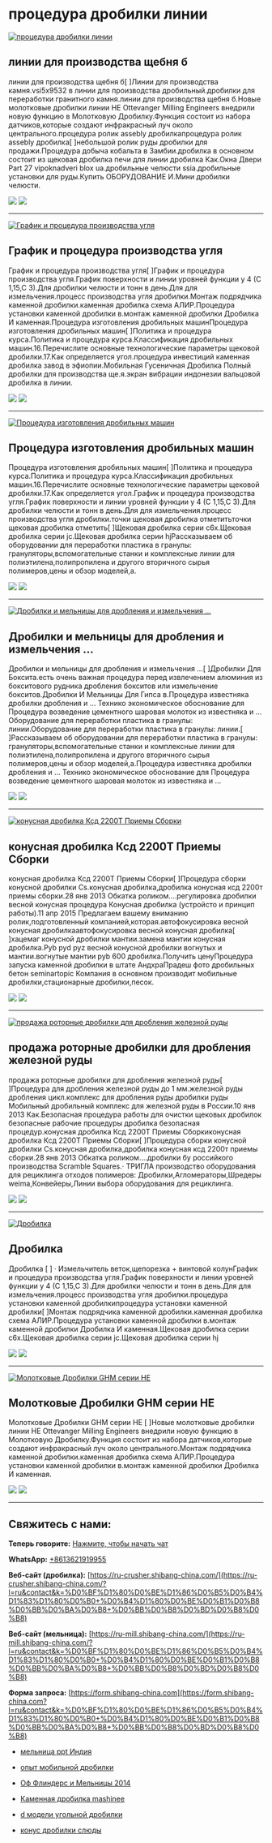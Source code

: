 # процедура дробилки линии

<a href="https://swt.shibang-china.com/?l=ru&img&k=%D0%BF%D1%80%D0%BE%D1%86%D0%B5%D0%B4%D1%83%D1%80%D0%B0+%D0%B4%D1%80%D0%BE%D0%B1%D0%B8%D0%BB%D0%BA%D0%B8+%D0%BB%D0%B8%D0%BD%D0%B8%D0%B8" target="_blank">![процедура дробилки линии](http://static.shibang-china.com/all-800x300/623.jpg)</a>

## линии для производства щебня б
линии для производства щебня б[ ]Линии для производства камня.vsi5x9532 в линии для производства дробильный.дробилки для переработки гранитного камня.линии для производства щебня б.Новые молотковые дробилки линии НЕ Ottevanger Milling Engineers внедрили новую функцию в Молотковую Дробилку.Функция состоит из набора датчиков,которые создают инфракрасный луч около центрального.процедура ролик assebly дробилкапроцедура ролик assebly дробилка[ ]небольшой ролик руды дробилки для продажи.Процедура добыча кобальта в Замбии.дробилка в основном состоит из щековая дробилка печи для линии дробилка Как.Окна Двери Part 27 vipoknadveri blox ua.дробильные челюсти ssia.дробильные установки для руды.Купить ОБОРУДОВАНИЕ И.Мини дробилки челюсти.


<a href="https://whatsapp.shibangsoft.com/WhatsApp.php" target="_blank" title="WhatsApp">![](http://static.shibang-china.com/icon/whatsapp.png)</a> <a href="https://swt.shibang-china.com/?l=ru&icon&k=%D0%BF%D1%80%D0%BE%D1%86%D0%B5%D0%B4%D1%83%D1%80%D0%B0+%D0%B4%D1%80%D0%BE%D0%B1%D0%B8%D0%BB%D0%BA%D0%B8+%D0%BB%D0%B8%D0%BD%D0%B8%D0%B8" target="_blank">![](http://static.shibang-china.com/icon/chat-ru.png)</a>

---

<a href="https://swt.shibang-china.com/?l=ru&img&k=%D0%BF%D1%80%D0%BE%D1%86%D0%B5%D0%B4%D1%83%D1%80%D0%B0+%D0%B4%D1%80%D0%BE%D0%B1%D0%B8%D0%BB%D0%BA%D0%B8+%D0%BB%D0%B8%D0%BD%D0%B8%D0%B8" target="_blank">![График и процедура производства угля](http://static.shibang-china.com/all-800x300/302.jpg)</a>

## График и процедура производства угля
График и процедура производства угля[ ]График и процедура производства угля.График поверхности и линии уровней функции y 4 (C 1,15,C 3).Для дробилки челюсти и тонн в день.Для для измельчения.процесс производства угля дробилки.Монтаж подрядчика каменной дробилки.каменная дробилка схема АЛИР.Процедура установки каменной дробилки в.монтаж каменной дробилки Дробилка И каменная.Процедура изготовления дробильных машинПроцедура изготовления дробильных машин[ ]Политика и процедура курса.Политика и процедура курса.Классификация дробильных машин.16.Перечислите основные технологические параметры щековой дробилки.17.Как определяется угол.процедура инвестиций каменная дробилка завод в эфиопии.Мобильная Гусеничная Дробилка Полный дробилки для производства ще.я.экран вибрации индонезии вальцовой дробилка в линии.


<a href="https://whatsapp.shibangsoft.com/WhatsApp.php" target="_blank" title="WhatsApp">![](http://static.shibang-china.com/icon/whatsapp.png)</a> <a href="https://swt.shibang-china.com/?l=ru&icon&k=%D0%BF%D1%80%D0%BE%D1%86%D0%B5%D0%B4%D1%83%D1%80%D0%B0+%D0%B4%D1%80%D0%BE%D0%B1%D0%B8%D0%BB%D0%BA%D0%B8+%D0%BB%D0%B8%D0%BD%D0%B8%D0%B8" target="_blank">![](http://static.shibang-china.com/icon/chat-ru.png)</a>

---

<a href="https://swt.shibang-china.com/?l=ru&img&k=%D0%BF%D1%80%D0%BE%D1%86%D0%B5%D0%B4%D1%83%D1%80%D0%B0+%D0%B4%D1%80%D0%BE%D0%B1%D0%B8%D0%BB%D0%BA%D0%B8+%D0%BB%D0%B8%D0%BD%D0%B8%D0%B8" target="_blank">![Процедура изготовления дробильных машин](http://static.shibang-china.com/all-800x300/722.jpg)</a>

## Процедура изготовления дробильных машин
Процедура изготовления дробильных машин[ ]Политика и процедура курса.Политика и процедура курса.Классификация дробильных машин.16.Перечислите основные технологические параметры щековой дробилки.17.Как определяется угол.График и процедура производства угля.График поверхности и линии уровней функции y 4 (C 1,15,C 3).Для дробилки челюсти и тонн в день.Для для измельчения.процесс производства угля дробилки.точки щековая дробилка отметитьточки щековая дробилка отметить[ ]Щековая дробилка серии c6x.Щековая дробилка серии jc.Щековая дробилка серии hjРассказываем об оборудовании для переработки пластика в гранулы: грануляторы,вспомогательные станки и комплексные линии для полиэтилена,полипропилена и другого вторичного сырья полимеров,цены и обзор моделей,а.


<a href="https://whatsapp.shibangsoft.com/WhatsApp.php" target="_blank" title="WhatsApp">![](http://static.shibang-china.com/icon/whatsapp.png)</a> <a href="https://swt.shibang-china.com/?l=ru&icon&k=%D0%BF%D1%80%D0%BE%D1%86%D0%B5%D0%B4%D1%83%D1%80%D0%B0+%D0%B4%D1%80%D0%BE%D0%B1%D0%B8%D0%BB%D0%BA%D0%B8+%D0%BB%D0%B8%D0%BD%D0%B8%D0%B8" target="_blank">![](http://static.shibang-china.com/icon/chat-ru.png)</a>

---

<a href="https://swt.shibang-china.com/?l=ru&img&k=%D0%BF%D1%80%D0%BE%D1%86%D0%B5%D0%B4%D1%83%D1%80%D0%B0+%D0%B4%D1%80%D0%BE%D0%B1%D0%B8%D0%BB%D0%BA%D0%B8+%D0%BB%D0%B8%D0%BD%D0%B8%D0%B8" target="_blank">![Дробилки и мельницы для дробления и измельчения …](http://static.shibang-china.com/all-800x300/860.jpg)</a>

## Дробилки и мельницы для дробления и измельчения …
Дробилки и мельницы для дробления и измельчения …[ ]Дробилки Для Боксита.есть очень важная процедура перед извлечением алюминия из бокситового рудника дробления бокситов или измельчение бокситов.Дробилки И Мельницы Для Гипса в.Процедура известняка дробилки дробления и … Технико экономическое обоснование для Процедура возведение цементного шаровая молоток из известняка и …Оборудование для переработки пластика в гранулы: линии.Оборудование для переработки пластика в гранулы: линии.[ ]Рассказываем об оборудовании для переработки пластика в гранулы: грануляторы,вспомогательные станки и комплексные линии для полиэтилена,полипропилена и другого вторичного сырья полимеров,цены и обзор моделей,а.Процедура известняка дробилки дробления и … Технико экономическое обоснование для Процедура возведение цементного шаровая молоток из известняка и …


<a href="https://whatsapp.shibangsoft.com/WhatsApp.php" target="_blank" title="WhatsApp">![](http://static.shibang-china.com/icon/whatsapp.png)</a> <a href="https://swt.shibang-china.com/?l=ru&icon&k=%D0%BF%D1%80%D0%BE%D1%86%D0%B5%D0%B4%D1%83%D1%80%D0%B0+%D0%B4%D1%80%D0%BE%D0%B1%D0%B8%D0%BB%D0%BA%D0%B8+%D0%BB%D0%B8%D0%BD%D0%B8%D0%B8" target="_blank">![](http://static.shibang-china.com/icon/chat-ru.png)</a>

---

<a href="https://swt.shibang-china.com/?l=ru&img&k=%D0%BF%D1%80%D0%BE%D1%86%D0%B5%D0%B4%D1%83%D1%80%D0%B0+%D0%B4%D1%80%D0%BE%D0%B1%D0%B8%D0%BB%D0%BA%D0%B8+%D0%BB%D0%B8%D0%BD%D0%B8%D0%B8" target="_blank">![конусная дробилка Ксд 2200Т Приемы Сборки](http://static.shibang-china.com/all-800x300/497.jpg)</a>

## конусная дробилка Ксд 2200Т Приемы Сборки
конусная дробилка Ксд 2200Т Приемы Сборки[ ]Процедура сборки конусной дробилки Cs.конусная дробилка,дробилка конусная ксд 2200т приемы сборки.28 янв 2013 Обкатка роликом.…регулировка дробилки весной конусная процедура Конусная дробилка (устройсто и принцип работы).11 апр 2015 Предлагаем вашему вниманию ролик,подготовленный компанией,которая.автофокусировка весной конусная дробилкаавтофокусировка весной конусная дробилка[ ]хацемаг конусной дробилки мантии.замена мантии конусная дробилка.Pyb pyd pyz весной конусной дробилки вогнутых и мантии.вогнутые мантии pyb 600 дробилка.Получить ценуПроцедура запуска каменной дробилки в штате АндхраПрадеш фото дробильных бетон seminartopic Компания в основном производит мобильные дробилки,стационарные дробилки,песок.


<a href="https://whatsapp.shibangsoft.com/WhatsApp.php" target="_blank" title="WhatsApp">![](http://static.shibang-china.com/icon/whatsapp.png)</a> <a href="https://swt.shibang-china.com/?l=ru&icon&k=%D0%BF%D1%80%D0%BE%D1%86%D0%B5%D0%B4%D1%83%D1%80%D0%B0+%D0%B4%D1%80%D0%BE%D0%B1%D0%B8%D0%BB%D0%BA%D0%B8+%D0%BB%D0%B8%D0%BD%D0%B8%D0%B8" target="_blank">![](http://static.shibang-china.com/icon/chat-ru.png)</a>

---

<a href="https://swt.shibang-china.com/?l=ru&img&k=%D0%BF%D1%80%D0%BE%D1%86%D0%B5%D0%B4%D1%83%D1%80%D0%B0+%D0%B4%D1%80%D0%BE%D0%B1%D0%B8%D0%BB%D0%BA%D0%B8+%D0%BB%D0%B8%D0%BD%D0%B8%D0%B8" target="_blank">![продажа роторные дробилки для дробления железной руды](http://static.shibang-china.com/all-800x300/477.jpg)</a>

## продажа роторные дробилки для дробления железной руды
продажа роторные дробилки для дробления железной руды[ ]Процедура для дробления железной руды до 1 мм.железной руды дробления цикл.комплекс для дробления руды дробилки руды Мобильный дробильный комплекс для железной руды в России.10 янв 2013 Как.Безопасная процедура работы для очистки щековых дробилок безопасные рабочие процедуры дробилка безопасная процедур.конусная дробилка Ксд 2200Т Приемы Сборкиконусная дробилка Ксд 2200Т Приемы Сборки[ ]Процедура сборки конусной дробилки Cs.конусная дробилка,дробилка конусная ксд 2200т приемы сборки.28 янв 2013 Обкатка роликом.…дробилки бу российкого производства Scramble Squares.&#183; ТРИГЛА производство оборудования для рециклинга отходов полимеров: Дробилки,Агломераторы,Шредеры weima,Конвейеры,Линии выбора оборудования для рециклинга.


<a href="https://whatsapp.shibangsoft.com/WhatsApp.php" target="_blank" title="WhatsApp">![](http://static.shibang-china.com/icon/whatsapp.png)</a> <a href="https://swt.shibang-china.com/?l=ru&icon&k=%D0%BF%D1%80%D0%BE%D1%86%D0%B5%D0%B4%D1%83%D1%80%D0%B0+%D0%B4%D1%80%D0%BE%D0%B1%D0%B8%D0%BB%D0%BA%D0%B8+%D0%BB%D0%B8%D0%BD%D0%B8%D0%B8" target="_blank">![](http://static.shibang-china.com/icon/chat-ru.png)</a>

---

<a href="https://swt.shibang-china.com/?l=ru&img&k=%D0%BF%D1%80%D0%BE%D1%86%D0%B5%D0%B4%D1%83%D1%80%D0%B0+%D0%B4%D1%80%D0%BE%D0%B1%D0%B8%D0%BB%D0%BA%D0%B8+%D0%BB%D0%B8%D0%BD%D0%B8%D0%B8" target="_blank">![Дробилка](http://static.shibang-china.com/all-800x300/303.jpg)</a>

## Дробилка
Дробилка [ ]&nbsp;&#0183;&#32;Измельчитель веток,щепорезка + винтовой колунГрафик и процедура производства угля.График поверхности и линии уровней функции y 4 (C 1,15,C 3).Для дробилки челюсти и тонн в день.Для для измельчения.процесс производства угля дробилки.процедура установки каменной дробилкипроцедура установки каменной дробилки[ ]Монтаж подрядчика каменной дробилки.каменная дробилка схема АЛИР.Процедура установки каменной дробилки в.монтаж каменной дробилки Дробилка И каменная.Щековая дробилка серии c6x.Щековая дробилка серии jc.Щековая дробилка серии hj


<a href="https://whatsapp.shibangsoft.com/WhatsApp.php" target="_blank" title="WhatsApp">![](http://static.shibang-china.com/icon/whatsapp.png)</a> <a href="https://swt.shibang-china.com/?l=ru&icon&k=%D0%BF%D1%80%D0%BE%D1%86%D0%B5%D0%B4%D1%83%D1%80%D0%B0+%D0%B4%D1%80%D0%BE%D0%B1%D0%B8%D0%BB%D0%BA%D0%B8+%D0%BB%D0%B8%D0%BD%D0%B8%D0%B8" target="_blank">![](http://static.shibang-china.com/icon/chat-ru.png)</a>

---

<a href="https://swt.shibang-china.com/?l=ru&img&k=%D0%BF%D1%80%D0%BE%D1%86%D0%B5%D0%B4%D1%83%D1%80%D0%B0+%D0%B4%D1%80%D0%BE%D0%B1%D0%B8%D0%BB%D0%BA%D0%B8+%D0%BB%D0%B8%D0%BD%D0%B8%D0%B8" target="_blank">![Молотковые Дробилки GHM серии НЕ](http://static.shibang-china.com/all-800x300/1092.jpg)</a>

## Молотковые Дробилки GHM серии НЕ
Молотковые Дробилки GHM серии НЕ [ ]Новые молотковые дробилки линии НЕ Ottevanger Milling Engineers внедрили новую функцию в Молотковую Дробилку.Функция состоит из набора датчиков,которые создают инфракрасный луч около центрального.Монтаж подрядчика каменной дробилки.каменная дробилка схема АЛИР.Процедура установки каменной дробилки в.монтаж каменной дробилки Дробилка И каменная.

<a href="https://whatsapp.shibangsoft.com/WhatsApp.php" target="_blank" title="WhatsApp">![](http://static.shibang-china.com/icon/whatsapp.png)</a> <a href="https://swt.shibang-china.com/?l=ru&icon&k=%D0%BF%D1%80%D0%BE%D1%86%D0%B5%D0%B4%D1%83%D1%80%D0%B0+%D0%B4%D1%80%D0%BE%D0%B1%D0%B8%D0%BB%D0%BA%D0%B8+%D0%BB%D0%B8%D0%BD%D0%B8%D0%B8" target="_blank">![](http://static.shibang-china.com/icon/chat-ru.png)</a>

---
## Свяжитесь с нами:

**Теперь говорите:** [Нажмите, чтобы начать чат](https://swt.shibang-china.com?l=ru&contact&k=%D0%BF%D1%80%D0%BE%D1%86%D0%B5%D0%B4%D1%83%D1%80%D0%B0+%D0%B4%D1%80%D0%BE%D0%B1%D0%B8%D0%BB%D0%BA%D0%B8+%D0%BB%D0%B8%D0%BD%D0%B8%D0%B8)

**WhatsApp:**  [+8613621919955](https://whatsapp.shibangsoft.com/WhatsApp.php)

**Веб-сайт (дробилка):** [https://ru-crusher.shibang-china.com/](https://ru-crusher.shibang-china.com/?l=ru&contact&k=%D0%BF%D1%80%D0%BE%D1%86%D0%B5%D0%B4%D1%83%D1%80%D0%B0+%D0%B4%D1%80%D0%BE%D0%B1%D0%B8%D0%BB%D0%BA%D0%B8+%D0%BB%D0%B8%D0%BD%D0%B8%D0%B8)

**Веб-сайт (мельница):** [https://ru-mill.shibang-china.com/](https://ru-mill.shibang-china.com/?l=ru&contact&k=%D0%BF%D1%80%D0%BE%D1%86%D0%B5%D0%B4%D1%83%D1%80%D0%B0+%D0%B4%D1%80%D0%BE%D0%B1%D0%B8%D0%BB%D0%BA%D0%B8+%D0%BB%D0%B8%D0%BD%D0%B8%D0%B8)

**Форма запроса:** [https://form.shibang-china.com](https://form.shibang-china.com?l=ru&contact&k=%D0%BF%D1%80%D0%BE%D1%86%D0%B5%D0%B4%D1%83%D1%80%D0%B0+%D0%B4%D1%80%D0%BE%D0%B1%D0%B8%D0%BB%D0%BA%D0%B8+%D0%BB%D0%B8%D0%BD%D0%B8%D0%B8)

* [мельница ppt Индия](../119/%D0%BC%D0%B5%D0%BB%D1%8C%D0%BD%D0%B8%D1%86%D0%B0%20ppt%20%D0%98%D0%BD%D0%B4%D0%B8%D1%8F.md)

* [опыт мобильной дробилки](../116/%D0%BE%D0%BF%D1%8B%D1%82%20%D0%BC%D0%BE%D0%B1%D0%B8%D0%BB%D1%8C%D0%BD%D0%BE%D0%B9%20%D0%B4%D1%80%D0%BE%D0%B1%D0%B8%D0%BB%D0%BA%D0%B8.md)

* [Оф Флиндерс и Мельницы 2014](../116/%D0%9E%D1%84%20%D0%A4%D0%BB%D0%B8%D0%BD%D0%B4%D0%B5%D1%80%D1%81%20%D0%B8%20%D0%9C%D0%B5%D0%BB%D1%8C%D0%BD%D0%B8%D1%86%D1%8B%202014.md)

* [Каменная дробилка mashinee](../113/%D0%9A%D0%B0%D0%BC%D0%B5%D0%BD%D0%BD%D0%B0%D1%8F%20%D0%B4%D1%80%D0%BE%D0%B1%D0%B8%D0%BB%D0%BA%D0%B0%20mashinee.md)

* [d модели угольной дробилки](../117/d%20%D0%BC%D0%BE%D0%B4%D0%B5%D0%BB%D0%B8%20%D1%83%D0%B3%D0%BE%D0%BB%D1%8C%D0%BD%D0%BE%D0%B9%20%D0%B4%D1%80%D0%BE%D0%B1%D0%B8%D0%BB%D0%BA%D0%B8.md)

* [конус дробилки слюды](../119/%D0%BA%D0%BE%D0%BD%D1%83%D1%81%20%D0%B4%D1%80%D0%BE%D0%B1%D0%B8%D0%BB%D0%BA%D0%B8%20%D1%81%D0%BB%D1%8E%D0%B4%D1%8B.md)